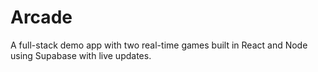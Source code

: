# Arcade
A full-stack demo app with two real-time games built in React and Node using Supabase with live updates.
